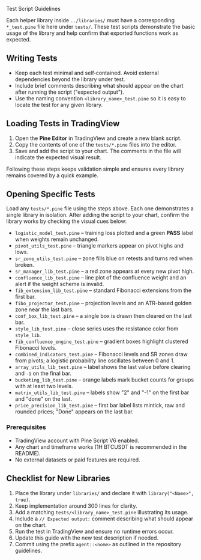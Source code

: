  Test Script Guidelines

Each helper library inside `../libraries/` must have a corresponding `*_test.pine` file here under `tests/`.
These test scripts demonstrate the basic usage of the library and help confirm that exported functions work as expected.

## Writing Tests

- Keep each test minimal and self‑contained. Avoid external dependencies beyond the library under test.
- Include brief comments describing what should appear on the chart after running the script ("expected output").
- Use the naming convention `<library_name>_test.pine` so it is easy to locate the test for any given library.

## Loading Tests in TradingView

1. Open the **Pine Editor** in TradingView and create a new blank script.
2. Copy the contents of one of the `tests/*.pine` files into the editor.
3. Save and add the script to your chart. The comments in the file will indicate the expected visual result.

Following these steps keeps validation simple and ensures every library remains covered by a quick example.

## Opening Specific Tests

Load any `tests/*.pine` file using the steps above. Each one demonstrates a single library in isolation. After adding the script to your chart, confirm the library works by checking the visual cues below:

- `logistic_model_test.pine` – training loss plotted and a green **PASS** label when weights remain unchanged.
- `pivot_utils_test.pine` – triangle markers appear on pivot highs and lows.
- `sr_zone_utils_test.pine` – zone fills blue on retests and turns red when broken.
- `sr_manager_lib_test.pine` – a red zone appears at every new pivot high.
- `confluence_lib_test.pine` – line plot of the confluence weight and an alert if the weight scheme is invalid.
- `fib_extension_lib_test.pine` – standard Fibonacci extensions from the first bar.
- `fibo_projector_test.pine` – projection levels and an ATR-based golden zone near the last bars.
- `conf_box_lib_test.pine` – a single box is drawn then cleared on the last bar.
- `style_lib_test.pine` – close series uses the resistance color from `style_lib`.
- `fib_confluence_engine_test.pine` – gradient boxes highlight clustered Fibonacci levels.
- `combined_indicators_test.pine` – Fibonacci levels and SR zones draw from pivots; a logistic probability line oscillates between 0 and 1.
- `array_utils_lib_test.pine` – label shows the last value before clearing and `-1` on the final bar.
- `bucketing_lib_test.pine` – orange labels mark bucket counts for groups with at least two levels.
- `matrix_utils_lib_test.pine` – labels show "2" and "-1" on the first bar and "done" on the last.
- `price_precision_lib_test.pine` – first bar label lists mintick, raw and rounded prices; "Done" appears on the last bar.

### Prerequisites

- TradingView account with Pine Script V6 enabled.
- Any chart and timeframe works (1H BTCUSDT is recommended in the README).
- No external datasets or paid features are required.

## Checklist for New Libraries

1. Place the library under `libraries/` and declare it with `library("<Name>", true)`.
2. Keep implementation around 300 lines for clarity.
3. Add a matching `tests/<library_name>_test.pine` illustrating its usage.
4. Include a `// Expected output:` comment describing what should appear on the chart.
5. Run the test in TradingView and ensure no runtime errors occur.
6. Update this guide with the new test description if needed.
7. Commit using the prefix `agent::<nome>` as outlined in the repository guidelines.
